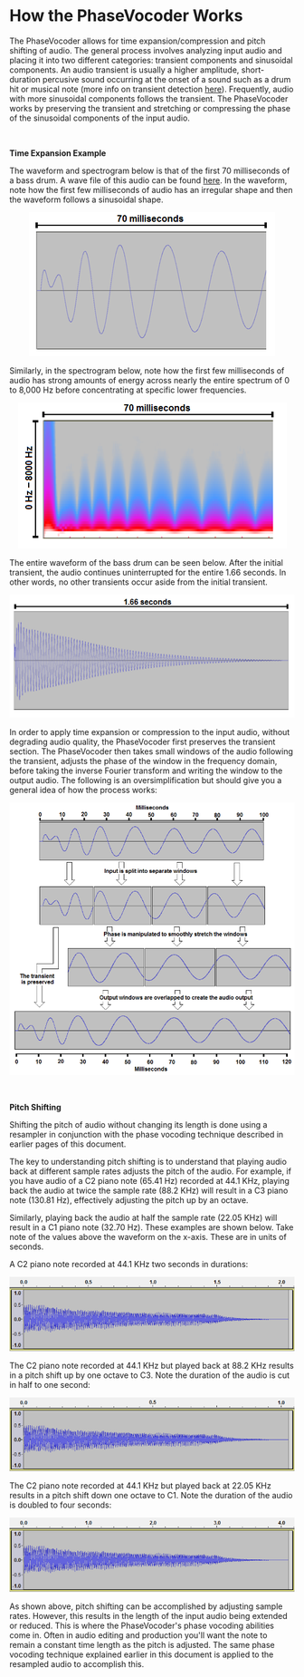 How the PhaseVocoder Works
==========================

The PhaseVocoder allows for time expansion/compression and pitch shifting of audio.  The general process involves analyzing input audio and placing it into two different categories: transient components and sinusoidal components.  An audio transient is usually a higher amplitude, short-duration percusive sound occurring at the onset of a sound such as a drum hit or musical note (more info on transient detection [here](TransientDetection.md)).  Frequently, audio with more sinusoidal components follows the transient.  The PhaseVocoder works by preserving the transient and stretching or compressing the phase of the sinusoidal components of the input audio.


 

**Time Expansion Example**

The waveform and spectrogram below is that of the first 70 milliseconds of a bass drum.  A wave file of this audio can be found [here](https://github.com/tmdarwen/PhaseVocoder/blob/master/Source/Signal/UT/TestAudio/808BassDrum.wav).  In the waveform, note how the first few milliseconds of audio has an irregular shape and then the waveform follows a sinusoidal shape.

<p align="center"> <img src="Images/BassDrumWaveform.png"> </p>

Similarly, in the spectrogram below, note how the first few milliseconds of audio has strong amounts of energy across nearly the entire spectrum of 0 to 8,000 Hz before concentrating at specific lower frequencies.

<p align="center"> <img src="Images/BassDrumSpectrogram.png"> </p>

The entire waveform of the bass drum can be seen below.  After the initial transient, the audio continues uninterrupted for the entire 1.66 seconds.  In other words, no other transients occur aside from the initial transient.

<p align="center"> <img src="Images/BassDrumEntireWaveform.png"> </p>

In order to apply time expansion or compression to the input audio, without degrading audio quality, the PhaseVocoder first preserves the transient section.  The PhaseVocoder then takes small windows of the audio following the transient, adjusts the phase of the window in the frequency domain, before taking the inverse Fourier transform and writing the window to the output audio.  The following is an oversimplification but should give you a general idea of how the process works:

<p align="center"> <img src="Images/BassDrumExpansionExample.png"> </p>

 

**Pitch Shifting**

Shifting the pitch of audio without changing its length is done using a resampler in conjunction with the phase vocoding technique described in earlier pages of this document.  

The key to understanding pitch shifting is to understand that playing audio back at different sample rates adjusts the pitch of the audio.  For example, if you have audio of a C2 piano note (65.41 Hz) recorded at 44.1 KHz, playing back the audio at twice the sample rate (88.2 KHz) will result in a C3 piano note (130.81 Hz), effectively adjusting the pitch up by an octave.  

Similarly, playing back the audio at half the sample rate (22.05 KHz) will result in a C1 piano note (32.70 Hz).  These examples are shown below.  Take note of the values above the waveform on the x-axis.  These are in units of seconds.

A C2 piano note recorded at 44.1 KHz two seconds in durations:

<p align="center"> <img src="Images/C2PianoNoteWaveform.png"> </p>

The C2 piano note recorded at 44.1 KHz but played back at 88.2 KHz results in a pitch shift up by one octave to C3.  Note the duration of the audio is cut in half to one second:

<p align="center"> <img src="Images/C3PianoNoteWaveform.png"> </p>

The C2 piano note recorded at 44.1 KHz but played back at 22.05 KHz results in a pitch shift down one octave to C1.  Note the duration of the audio is doubled to four seconds:

<p align="center"> <img src="Images/C1PianoNoteWaveform.png"> </p>

As shown above, pitch shifting can be accomplished by adjusting sample rates.  However, this results in the length of the input audio being extended or reduced.  This is where the PhaseVocoder's phase vocoding abilities come in.  Often in audio editing and production you'll want the note to remain a constant time length as the pitch is adjusted.  The same phase vocoding technique explained earlier in this document is applied to the resampled audio to accomplish this.
